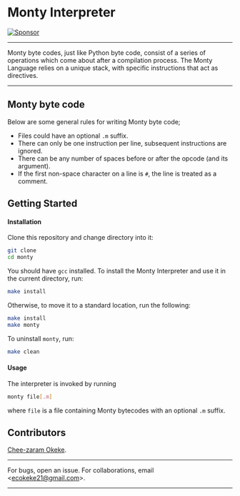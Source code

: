# Monty Interpreter

[![Sponsor][sponsor-badge]][sponsor]

***
Monty byte codes, just like Python byte code, consist of a series of operations
which come about after a compilation process. The Monty Language relies on a
unique stack, with specific instructions that act as directives.
***
## Monty byte code
Below are some general rules for writing Monty byte code;
* Files could have an optional `.m` suffix.
* There can only be one instruction per line, subsequent instructions are ignored.
* There can be any number of spaces before or after the opcode (and its argument).
* If the first non-space character on a line is `#`, the line is treated as a comment.

## Getting Started
#### Installation
Clone this repository and change directory into it:
```sh
git clone
cd monty
```
You should have `gcc` installed. To install the Monty Interpreter and use it in the current directory, run:
```sh
make install
```
Otherwise, to move it to a standard location, run the following:
```sh
make install
make monty
```
To uninstall `monty`, run:
```sh
make clean
```
#### Usage
The interpreter is invoked by running
```sh
monty file[.m]
```
where `file` is a file containing Monty bytecodes with an optional `.m` suffix.
## Contributors
[Chee-zaram Okeke](https://github.com/chee-zaram).
***
For bugs, open an issue.
For collaborations, email \<ecokeke21@gmail.com\>.
***

[sponsor-badge]: https://img.shields.io/badge/♥-Sponsor-fc0fb5.svg
[sponsor]: https://github.com/sponsors/jsynowiec
